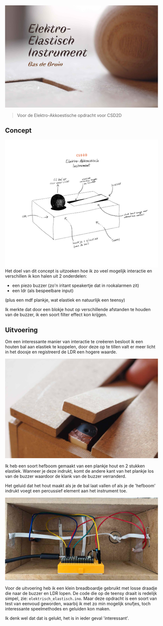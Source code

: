 ![Main Image](docs/hero.jpg)
> Voor de Elektro-Akkoestische opdracht voor CSD2D

## Concept
![Schets](docs/schets.png)
Het doel van dit concept is uitzoeken hoe ik zo veel mogelijk interactie en verschillen ik kon halen uit 2 onderdelen: 
* een piezo buzzer (zo'n iritant speakertje dat in rookalarmen zit)
* een ldr (als bespeelbare input)

(plus een mdf plankje, wat elastiek en natuurlijk een teensy)

Ik merkte dat door een blokje hout op verschillende afstanden te houden van de buzzer, ik een soort filter effect kon krijgen. 

## Uitvoering

Om een interessante manier van interactie te creëeren besloot ik een houten bal aan elastiek te koppelen, door deze op te tillen valt er meer licht in het doosje en registreerd de LDR een hogere waarde.

![Buzzer](docs/photos/buzzer.jpg)

Ik heb een soort hefboom gemaakt van een plankje hout en 2 stukken elastiek. Wanneer je deze indrukt, komt de andere kant van het plankje los van de buzzer waardoor de klank van de buzzer verranderd.

Het geluid dat het hout maakt als je de bal laat vallen of als je de 'hefboom' indrukt voegt een percussief element aan het instrument toe.

![Binnenkant](docs/photos/inside.jpg)

Voor de uitvoering heb ik een klein breadboardje gebruikt met losse draadje die naar de buzzer en LDR lopen.
De code die op de teensy draait is redelijk simpel, zie: `elektrisch_elastisch.ino`. Maar deze opdracht is een soort van test van eenvoud geworden, waarbij ik met zo min mogelijk snufjes, toch interessante speelmethodes en geluiden kon maken.

Ik denk wel dat dat is gelukt, het is in ieder geval 'interessant'.